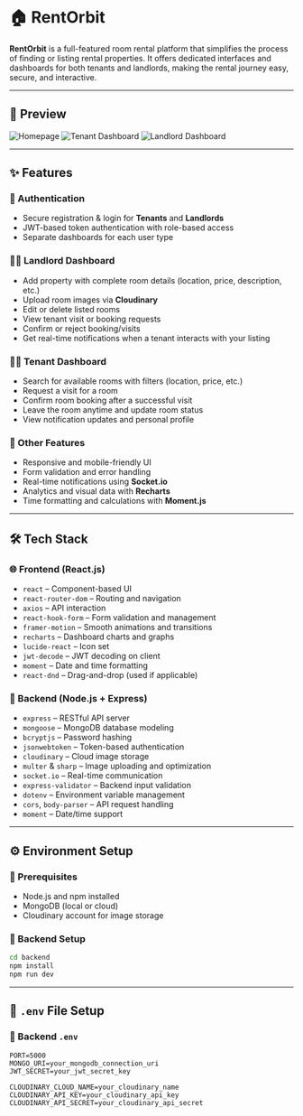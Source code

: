 # 🏠 RentOrbit

**RentOrbit** is a full-featured room rental platform that simplifies the process of finding or listing rental properties. It offers dedicated interfaces and dashboards for both tenants and landlords, making the rental journey easy, secure, and interactive.

---

## 📸 Preview

![Homepage](./screenshots/homepage.png)
![Tenant Dashboard](./screenshots/tenant-dashboard.png)
![Landlord Dashboard](./screenshots/landlord-dashboard.png)

---

## ✨ Features

### 🔐 Authentication
- Secure registration & login for **Tenants** and **Landlords**
- JWT-based token authentication with role-based access
- Separate dashboards for each user type

### 🧑‍💼 Landlord Dashboard
- Add property with complete room details (location, price, description, etc.)
- Upload room images via **Cloudinary**
- Edit or delete listed rooms
- View tenant visit or booking requests
- Confirm or reject booking/visits
- Get real-time notifications when a tenant interacts with your listing

### 🧑‍💻 Tenant Dashboard
- Search for available rooms with filters (location, price, etc.)
- Request a visit for a room
- Confirm room booking after a successful visit
- Leave the room anytime and update room status
- View notification updates and personal profile

### 🧾 Other Features
- Responsive and mobile-friendly UI
- Form validation and error handling
- Real-time notifications using **Socket.io**
- Analytics and visual data with **Recharts**
- Time formatting and calculations with **Moment.js**

---

## 🛠️ Tech Stack

### 🌐 Frontend (React.js)
- `react` – Component-based UI
- `react-router-dom` – Routing and navigation
- `axios` – API interaction
- `react-hook-form` – Form validation and management
- `framer-motion` – Smooth animations and transitions
- `recharts` – Dashboard charts and graphs
- `lucide-react` – Icon set
- `jwt-decode` – JWT decoding on client
- `moment` – Date and time formatting
- `react-dnd` – Drag-and-drop (used if applicable)

### 🚀 Backend (Node.js + Express)
- `express` – RESTful API server
- `mongoose` – MongoDB database modeling
- `bcryptjs` – Password hashing
- `jsonwebtoken` – Token-based authentication
- `cloudinary` – Cloud image storage
- `multer` & `sharp` – Image uploading and optimization
- `socket.io` – Real-time communication
- `express-validator` – Backend input validation
- `dotenv` – Environment variable management
- `cors`, `body-parser` – API request handling
- `moment` – Date/time support

---

## ⚙️ Environment Setup

### 📌 Prerequisites
- Node.js and npm installed
- MongoDB (local or cloud)
- Cloudinary account for image storage

### 🔧 Backend Setup

```bash
cd backend
npm install
npm run dev
```

---

## 🔐 `.env` File Setup

### 🔧 Backend `.env`

```env
PORT=5000
MONGO_URI=your_mongodb_connection_uri
JWT_SECRET=your_jwt_secret_key

CLOUDINARY_CLOUD_NAME=your_cloudinary_name
CLOUDINARY_API_KEY=your_cloudinary_api_key
CLOUDINARY_API_SECRET=your_cloudinary_api_secret
